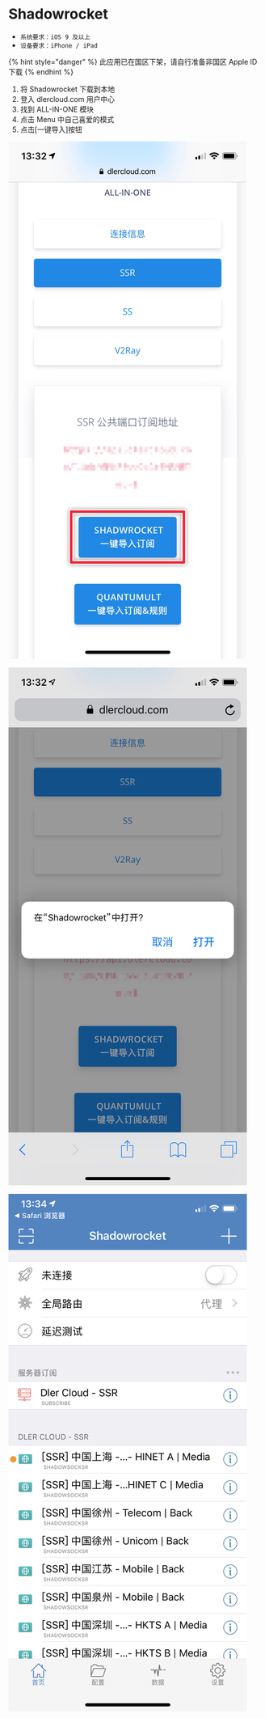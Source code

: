 # Shadowrocket

* `系统要求：iOS 9 及以上`
* `设备要求：iPhone / iPad`



{% hint style="danger" %}
此应用已在国区下架，请自行准备非国区 Apple ID 下载
{% endhint %}

1. 将 Shadowrocket 下载到本地
2. 登入 dlercloud.com 用户中心
3. 找到 ALL-IN-ONE 模块
4. 点击 Menu 中自己喜爱的模式
5. 点击\[一键导入\]按钮

![](../../.gitbook/assets/img_0899.jpg)

![](../../.gitbook/assets/img_0898.jpg)

![](../../.gitbook/assets/img_0900.PNG)

